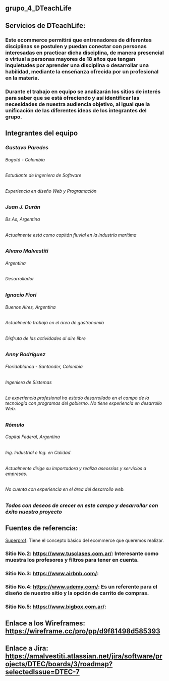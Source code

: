 ## grupo_4_DTeachLife
## Servicios de DTeachLife:
### Este ecommerce permitirá que entrenadores de diferentes disciplinas se postulen y puedan conectar con personas interesadas en practicar dicha disciplina, de manera presencial o virtual a personas mayores de 18 años que tengan inquietudes por aprender una disciplina o desarrollar una habilidad, mediante la enseñanza ofrecida por un profesional en la materia. 
### Durante el trabajo en equipo se analizarán los sitios de interés para saber que se está ofreciendo y así identificar las necesidades de nuestra audiencia objetivo, al igual que la unificación de las diferentes ideas de los integrantes del grupo.
##	Integrantes del equipo
### *Gustavo Paredes*
###### Bogotá - Colombia
###### Estudiante de Ingeniera de Software
###### Experiencia en diseño Web y Programación
### *Juan J. Durán*
###### Bs As, Argentina
###### Actualmente está como capitán fluvial en la industría marítima
### *Alvaro Malvestiti*
###### Argentina
###### Desarrollador
### *Ignacio Fiori*
###### Buenos Aires, Argentina
###### Actualmente trabaja en el área de gastronomía
###### Disfruta de las actividades al aire libre
### *Anny Rodríguez*
###### Floridablanca - Santander, Colombia
###### Ingeniera de Sistemas
###### La experiencia profesional ha estado desarrollado en el campo de la tecnología con programas del gobierno.  No tiene experiencia en desarrollo Web.
### *Rómulo*
###### Capital Federal, Argentina
###### Ing. Industrial e Ing. en Calidad.
###### Actualmente dirige su importadora y realiza aseosrías y servicios a empresas.
###### No cuenta con experiencia en el área del desarrollo web. 
### *Todos con deseos de crecer en este campo y desarrollar con éxito nuestro proyecto*
## Fuentes de referencia:
[Superprof](https://www.superprof.com/): Tiene el concepto básico del ecommerce que queremos realizar.
### Sitio No.2: https://www.tusclases.com.ar/: Interesante como muestra los profesores y filtros para tener en cuenta.
### Sitio No.3: https://www.airbnb.com/: 
### Sitio No.4: https://www.udemy.com/: Es un referente para el diseño de nuestro sitio y la opción de carrito de compras.
### Sitio No.5: https://www.bigbox.com.ar/:
## Enlace a los Wireframes: https://wireframe.cc/pro/pp/d9f81498d585393
## Enlace a Jira: https://amalvestiti.atlassian.net/jira/software/projects/DTEC/boards/3/roadmap?selectedIssue=DTEC-7
